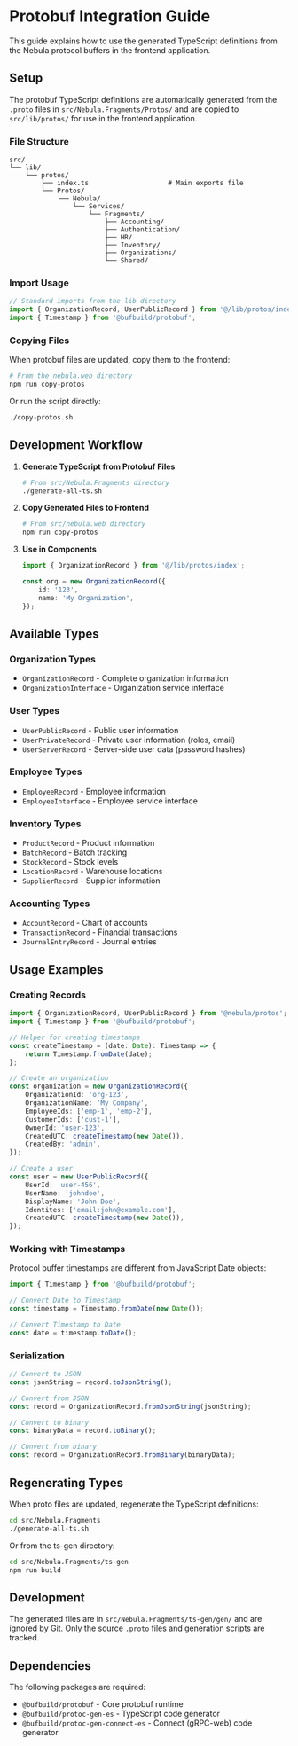 # Protobuf Integration Guide

This guide explains how to use the generated TypeScript definitions from the Nebula protocol buffers in the frontend application.

## Setup

The protobuf TypeScript definitions are automatically generated from the `.proto` files in `src/Nebula.Fragments/Protos/` and are copied to `src/lib/protos/` for use in the frontend application.

### File Structure

```
src/
└── lib/
    └── protos/
        ├── index.ts                    # Main exports file
        └── Protos/
            └── Nebula/
                └── Services/
                    └── Fragments/
                        ├── Accounting/
                        ├── Authentication/
                        ├── HR/
                        ├── Inventory/
                        ├── Organizations/
                        └── Shared/
```

### Import Usage

```typescript
// Standard imports from the lib directory
import { OrganizationRecord, UserPublicRecord } from '@/lib/protos/index';
import { Timestamp } from '@bufbuild/protobuf';
```

### Copying Files

When protobuf files are updated, copy them to the frontend:

```bash
# From the nebula.web directory
npm run copy-protos
```

Or run the script directly:

```bash
./copy-protos.sh
```

## Development Workflow

1. **Generate TypeScript from Protobuf Files**

    ```bash
    # From src/Nebula.Fragments directory
    ./generate-all-ts.sh
    ```

2. **Copy Generated Files to Frontend**

    ```bash
    # From src/nebula.web directory
    npm run copy-protos
    ```

3. **Use in Components**

    ```typescript
    import { OrganizationRecord } from '@/lib/protos/index';

    const org = new OrganizationRecord({
    	id: '123',
    	name: 'My Organization',
    });
    ```

## Available Types

### Organization Types

-   `OrganizationRecord` - Complete organization information
-   `OrganizationInterface` - Organization service interface

### User Types

-   `UserPublicRecord` - Public user information
-   `UserPrivateRecord` - Private user information (roles, email)
-   `UserServerRecord` - Server-side user data (password hashes)

### Employee Types

-   `EmployeeRecord` - Employee information
-   `EmployeeInterface` - Employee service interface

### Inventory Types

-   `ProductRecord` - Product information
-   `BatchRecord` - Batch tracking
-   `StockRecord` - Stock levels
-   `LocationRecord` - Warehouse locations
-   `SupplierRecord` - Supplier information

### Accounting Types

-   `AccountRecord` - Chart of accounts
-   `TransactionRecord` - Financial transactions
-   `JournalEntryRecord` - Journal entries

## Usage Examples

### Creating Records

```typescript
import { OrganizationRecord, UserPublicRecord } from '@nebula/protos';
import { Timestamp } from '@bufbuild/protobuf';

// Helper for creating timestamps
const createTimestamp = (date: Date): Timestamp => {
	return Timestamp.fromDate(date);
};

// Create an organization
const organization = new OrganizationRecord({
	OrganizationId: 'org-123',
	OrganizationName: 'My Company',
	EmployeeIds: ['emp-1', 'emp-2'],
	CustomerIds: ['cust-1'],
	OwnerId: 'user-123',
	CreatedUTC: createTimestamp(new Date()),
	CreatedBy: 'admin',
});

// Create a user
const user = new UserPublicRecord({
	UserId: 'user-456',
	UserName: 'johndoe',
	DisplayName: 'John Doe',
	Identites: ['email:john@example.com'],
	CreatedUTC: createTimestamp(new Date()),
});
```

### Working with Timestamps

Protocol buffer timestamps are different from JavaScript Date objects:

```typescript
import { Timestamp } from '@bufbuild/protobuf';

// Convert Date to Timestamp
const timestamp = Timestamp.fromDate(new Date());

// Convert Timestamp to Date
const date = timestamp.toDate();
```

### Serialization

```typescript
// Convert to JSON
const jsonString = record.toJsonString();

// Convert from JSON
const record = OrganizationRecord.fromJsonString(jsonString);

// Convert to binary
const binaryData = record.toBinary();

// Convert from binary
const record = OrganizationRecord.fromBinary(binaryData);
```

## Regenerating Types

When proto files are updated, regenerate the TypeScript definitions:

```bash
cd src/Nebula.Fragments
./generate-all-ts.sh
```

Or from the ts-gen directory:

```bash
cd src/Nebula.Fragments/ts-gen
npm run build
```

## Development

The generated files are in `src/Nebula.Fragments/ts-gen/gen/` and are ignored by Git. Only the source `.proto` files and generation scripts are tracked.

## Dependencies

The following packages are required:

-   `@bufbuild/protobuf` - Core protobuf runtime
-   `@bufbuild/protoc-gen-es` - TypeScript code generator
-   `@bufbuild/protoc-gen-connect-es` - Connect (gRPC-web) code generator
